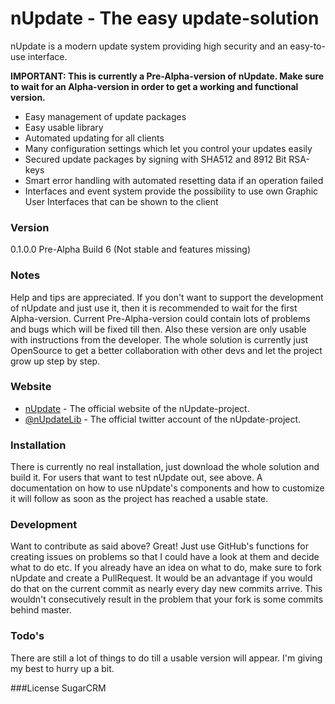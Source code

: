 # nUpdate - The easy update-solution

nUpdate is a modern update system providing high security and an easy-to-use interface.

**IMPORTANT: This is currently a Pre-Alpha-version of nUpdate. Make sure to wait for an Alpha-version in order to get a working and functional version.**

  - Easy management of update packages 
  - Easy usable library
  - Automated updating for all clients
  - Many configuration settings which let you control your updates easily
  - Secured update packages by signing with SHA512 and 8912 Bit RSA-keys
  - Smart error handling with automated resetting data if an operation failed
  - Interfaces and event system provide the possibility to use own Graphic User Interfaces that can be shown to the client

### Version
0.1.0.0 Pre-Alpha Build 6 (Not stable and features missing)

### Notes
Help and tips are appreciated. If you don't want to support the development of nUpdate and just use it, then it is recommended to wait for the first Alpha-version. Current Pre-Alpha-version could contain lots of problems and bugs which will be fixed till then. Also these version are only usable with instructions from the developer. The whole solution is currently just OpenSource to get a better collaboration with other devs and let the project grow up step by step.

### Website
* [nUpdate] - The official website of the nUpdate-project.
* [@nUpdateLib] - The official twitter account of the nUpdate-project.

### Installation

There is currently no real installation, just download the whole solution and build it. For users that want to test nUpdate out, see above.
A documentation on how to use nUpdate's components and how to customize it will follow as soon as the project has reached a usable state.

### Development

Want to contribute as said above? Great!
Just use GitHub's functions for creating issues on problems so that I could have a look at them and decide what to do etc. If you already have an idea on what to do, make sure to fork nUpdate and create a PullRequest. It would be an advantage if you would do that on the current commit as nearly every day new commits arrive. This wouldn't consecutively result in the problem that your fork is some commits behind master.

### Todo's
There are still a lot of things to do till a usable version will appear. I'm giving my best to hurry up a bit.

###License
SugarCRM 


[nUpdate]:http://www.nupdate.net/
[@nUpdateLib]:http://twitter.com/nUpdateLib

